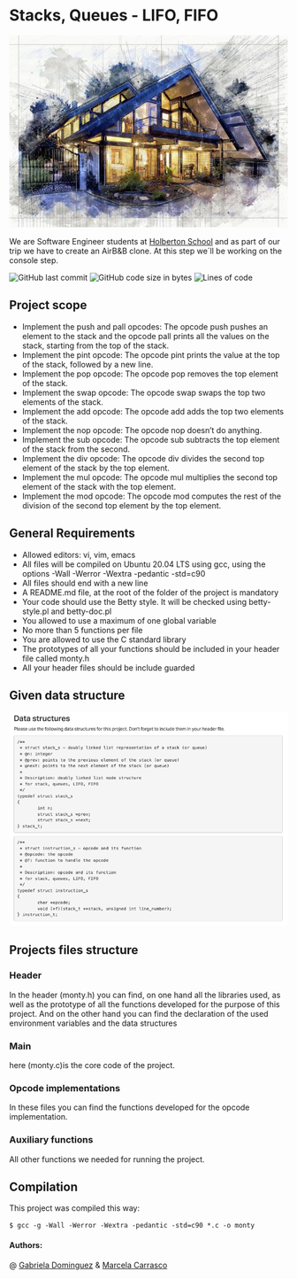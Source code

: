 # Stacks, Queues - LIFO, FIFO

![image](https://github.com/BergeDios/AirBnB_clone/blob/gaby/boceto_casa.jpg)

We are Software Engineer students at  [Holberton School](https://www.holbertonschool.com/) and as part of our trip we have to create an AirB&B clone. At this step we´ll be working on the console step.


![GitHub last commit](https://img.shields.io/github/last-commit/Gaby-Do/monty)
![GitHub code size in bytes](https://img.shields.io/github/languages/code-size/Gaby-Do/monty)
![Lines of code](https://img.shields.io/tokei/lines/github/Gaby-Do/monty)


## Project scope
- Implement the push and pall opcodes: The opcode push pushes an element to the stack and the opcode pall prints all the values on the stack, starting from the top of the stack.
- Implement the pint opcode: The opcode pint prints the value at the top of the stack, followed by a new line.
- Implement the pop opcode: The opcode pop removes the top element of the stack.
- Implement the swap opcode: The opcode swap swaps the top two elements of the stack.
- Implement the add opcode: The opcode add adds the top two elements of the stack.
- Implement the nop opcode: The opcode nop doesn’t do anything.
- Implement the sub opcode: The opcode sub subtracts the top element of the stack from the second.
- Implement the div opcode: The opcode div divides the second top element of the stack by the top element.
- Implement the mul opcode: The opcode mul multiplies the second top element of the stack with the top element.
- Implement the mod opcode: The opcode mod computes the rest of the division of the second top element by the top element. 

## General Requirements
- Allowed editors: vi, vim, emacs
- All files will be compiled on Ubuntu 20.04 LTS using gcc, using the options -Wall -Werror -Wextra -pedantic -std=c90
- All  files should end with a new line
- A README.md file, at the root of the folder of the project is mandatory
- Your code should use the Betty style. It will be checked using betty-style.pl and betty-doc.pl
- You allowed to use a maximum of one global variable
- No more than 5 functions per file
- You are allowed to use the C standard library
- The prototypes of all your functions should be included in your header file called monty.h
- All your header files should be include guarded

## Given data structure
![image](https://github.com/Gaby-Do/monty/blob/master/images/estructura.png)

## Projects files structure

### Header 
In the header (monty.h) you can find, on one hand all the libraries used, as well as the prototype of all the functions developed for the purpose of this project. And on the other hand you can find the declaration of the used environment variables and the data structures 

### Main
here (monty.c)is the core code of the project.

### Opcode implementations 
In these files you can find the functions developed for the opcode implementation.

### Auxiliary functions
All other functions we needed for running the project.

## Compilation
This project  was compiled this way:

```
$ gcc -g -Wall -Werror -Wextra -pedantic -std=c90 *.c -o monty
```
#### Authors: 
@ [Gabriela Dominguez](https://github.com/Gaby-Do) &  [Marcela Carrasco](https://github.com/mcarrascopiaggio)






